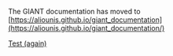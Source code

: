 The GIANT documentation has moved to [https://aliounis.github.io/giant_documentation](https://aliounis.github.io/giant_documentation/)


[Test (again)](https://aliounis.github.io/giant_documentation/)
